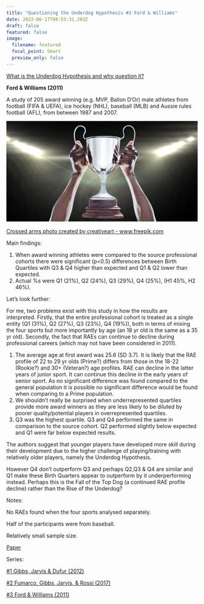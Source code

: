 ```yaml
---
title: "Questioning the Underdog Hypothesis #3 Ford & Williams"
date: 2022-06-17T08:53:31.203Z
draft: false
featured: false
image:
  filename: featured
  focal_point: Smart
  preview_only: false
---
```

<meta name="twitter:card" content="summary_large_image" />
<meta name="twitter:site" content="@nothirdman" />
<meta name="twitter:title" content="Questioning the Underdog Hypothesis 3" />
<meta name="twitter:description" content="The third in a series of article questioning the Underdog Hypothesis with this Ford & Williams 2011 investigation into award winners in football, ice hockey, baseball and aussie rules football." />
<meta name="twitter:image" content="https://onemoresummer.co.uk/post/questioning-the-underdog-hypothesis-3-ford-williams/trophy.jpg" />

[What is the Underdog Hypothesis and why question it?](https://onemoresummer.co.uk/post/questioning-the-underdog-hypothesis-an-introduction/)

[](https://onemoresummer.co.uk/post/questioning-the-underdog-hypothesis-1/)**Ford & Williams (2011)**

A study of 205 award winning (e.g. MVP, Ballon D’Or) male athletes from football (FIFA & UEFA), ice hockey (NHL), baseball (MLB) and Aussie rules football (AFL), from between 1987 and 2007.

![](trophy.png)

<a href='https://www.freepik.com/photos/crossed-arms'>Crossed arms photo created by creativeart - www.freepik.com</a>

Main findings:

1. When award winning athletes were compared to the source professional cohorts there were significant (p<0.5) differences between Birth Quartiles with Q3 & Q4 higher than expected and Q1 & Q2 lower than expected.
2. Actual %s were Q1 (21%), Q2 (24%), Q3 (29%), Q4 (25%), (H1 45%, H2 46%).

Let’s look further:

For me, two problems exist with this study in how the results are interpreted. Firstly, that the entire professional cohort is treated as a single entity (Q1 (31%), Q2 (27%), Q3 (23%), Q4 (19%)), both in terms of mixing the four sports but more importantly by age (an 18 yr old is the same as a 35 yr old). Secondly, the fact that RAEs can continue to decline during professional careers (which may not have been considered in 2011).

1. The average age at first award was 25.6 (SD 3.7). It is likely that the RAE profile of 22 to 29 yr olds (Prime?) differs from those in the 18-22 (Rookie?) and 30+ (Veteran?) age profiles. RAE can decline in the latter years of junior sport. It can continue this decline in the early years of senior sport. As no significant difference was found compared to the general population it is possible no significant difference would be found when comparing to a Prime population. 
2. We shouldn’t really be surprised when underrepresented quartiles provide more award winners as they are less likely to be diluted by poorer quality/potential players in overrepresented quartiles. 
3. Q3 was the highest quartile. Q3 and Q4 performed the same in comparison to the source cohort. Q2 performed slightly below expected and Q1 were far below expected results.

The authors suggest that younger players have developed more skill during their development due to the higher challenge of playing/training with relatively older players, namely the Underdog Hypothesis.

However Q4 don’t outperform Q3 and perhaps Q2,Q3 & Q4 are similar and Q1 make these Birth Quarters appear to outperform by it underperforming instead. Perhaps this is the Fall of the Top Dog (a continued RAE profile decline) rather than the Rise of the Underdog?

Notes:

No RAEs found when the four sports analysed separately.

Half of the participants were from baseball.

Relatively small sample size.

[Paper](https://www.tandfonline.com/doi/abs/10.1080/02701367.2011.10599790)

Series:

[\#1 Gibbs, Jarvis & Dufur (2012)](https://onemoresummer.co.uk/post/questioning-the-underdog-hypothesis-1/)

[](https://onemoresummer.co.uk/post/questioning-the-underdog-hypothesis-1/)[\#2 Fumarco, Gibbs, Jarvis, & Rossi (2017)](https://onemoresummer.co.uk/post/questioning-the-underdog-hypothesis-2-fumarco-gibbs-jarvis-rossi/)

[](https://onemoresummer.co.uk/post/questioning-the-underdog-hypothesis-2-fumarco-gibbs-jarvis-rossi/)[\#3 Ford & Williams (2011)](https://onemoresummer.co.uk/post/questioning-the-underdog-hypothesis-3-ford-williams/)